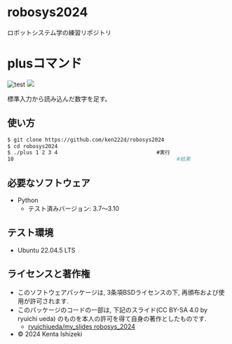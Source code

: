 # robosys2024
ロボットシステム学の練習リポジトリ

# plusコマンド
![test](https://github.com/ken222d/robosys2024/actions/workflows/test.yml/badge.svg)
![](https://img.shields.io/github/license/ken222d/robosys2024)

標準入力から読み込んだ数字を足す。

## 使い方


```bash
$ git clone https://github.com/ken222d/robosys2024
$ cd robosys2024
$ ./plus 1 2 3 4　　　　　　　　　　　　　　　　　　　#実行
10                                                    #結果
```


## 必要なソフトウェア
- Python
  - テスト済みバージョン: 3.7〜3.10

## テスト環境
- Ubuntu 22.04.5 LTS


## ライセンスと著作権
- このソフトウェアパッケージは, 3条項BSDライセンスの下, 再頒布および使用が許可されます.
- このパッケージのコードの一部は, 下記のスライド(CC BY-SA 4.0 by ryuichi ueda) のものを本人の許可を得て自身の著作としたものです. 
  - [ryuichiueda/my_slides robosys_2024](http://github.com/ryuichiueda/slides_marp/tree/master/robosys2024) 
- © 2024 Kenta Ishizeki
